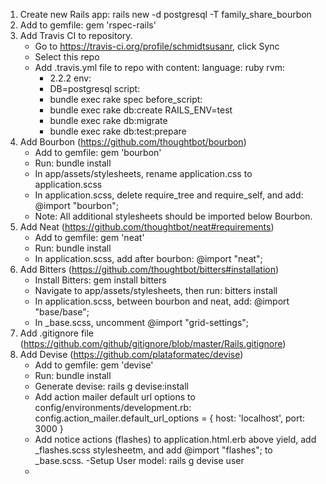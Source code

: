 1. Create new Rails app: rails new -d postgresql -T family_share_bourbon
2. Add to gemfile: gem 'rspec-rails'
3. Add Travis CI to repository.
   - Go to https://travis-ci.org/profile/schmidtsusanr, click Sync
   - Select this repo
   - Add .travis.yml file to repo with content: 
      language: ruby
      rvm:
        - 2.2.2
      env:
        - DB=postgresql
      script:
        - bundle exec rake spec
      before_script:
        - bundle exec rake db:create RAILS_ENV=test
        - bundle exec rake db:migrate
        - bundle exec rake db:test:prepare
4. Add Bourbon (https://github.com/thoughtbot/bourbon)
   - Add to gemfile: gem 'bourbon'
   - Run: bundle install
   - In app/assets/stylesheets, rename application.css to application.scss
   - In application.scss, delete require_tree and require_self, and add: @import "bourbon";
   - Note: All additional stylesheets should be imported below Bourbon.
5. Add Neat (https://github.com/thoughtbot/neat#requirements)
   - Add to gemfile: gem 'neat'
   - Run: bundle install
   - In application.scss, add after bourbon: @import "neat";
6. Add Bitters (https://github.com/thoughtbot/bitters#installation)
   - Install Bitters: gem install bitters
   - Navigate to app/assets/stylesheets, then run: bitters install
   - In application.scss, between bourbon and neat, add: @import "base/base";
   - In _base.scss, uncomment @import "grid-settings";
7. Add .gitignore file (https://github.com/github/gitignore/blob/master/Rails.gitignore)
8. Add Devise (https://github.com/plataformatec/devise)
   - Add to gemfile: gem 'devise'
   - Run: bundle install
   - Generate devise: rails g devise:install
   - Add action mailer default url options to config/environments/development.rb: config.action_mailer.default_url_options = { host: 'localhost', port: 3000 }
   - Add notice actions (flashes) to application.html.erb above yield, add _flashes.scss stylesheetm, and add @import "flashes"; to _base.scss.
   -Setup User model: rails g devise user
   -
